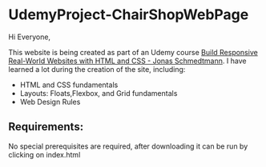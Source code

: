 # UdemyProject-ChairShopWebPage
Hi Everyone,

This website is being created as part of an Udemy course [Build Responsive Real-World Websites with HTML and CSS - Jonas Schmedtmann](https://www.udemy.com/course/design-and-develop-a-killer-website-with-html5-and-css3).
I have learned a lot during the creation of the site, including:
* HTML and CSS fundamentals
* Layouts: Floats,Flexbox, and Grid fundamentals
* Web Design Rules

## Requirements: 
No special prerequisites are required, after downloading it can be run by clicking on index.html
